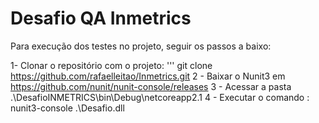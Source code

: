 # Desafio QA Inmetrics

Para execução dos testes no projeto, seguir os passos a baixo:

1- Clonar o repositório com o projeto:
''' git clone https://github.com/rafaelleitao/Inmetrics.git
2 - Baixar o Nunit3 em https://github.com/nunit/nunit-console/releases
3 - Acessar a pasta .\DesafioINMETRICS\bin\Debug\netcoreapp2.1
4 - Executar o comando : nunit3-console .\Desafio.dll

